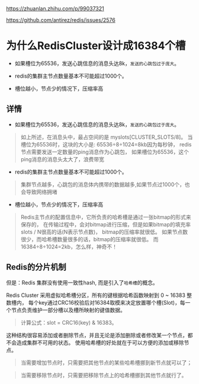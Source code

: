 
<https://zhuanlan.zhihu.com/p/99037321>

<https://github.com/antirez/redis/issues/2576>

# 为什么RedisCluster设计成16384个槽

- 如果槽位为65536，发送心跳信息的消息头达8k，`发送的心跳包过于庞大`。

- redis的集群主节点数量基本不可能超过1000个。

- 槽位越小，节点少的情况下，压缩率高

## 详情

- 如果槽位为65536，发送心跳信息的消息头达8k，`发送的心跳包过于庞大`。
> 如上所述，在消息头中，最占空间的是 myslots[CLUSTER_SLOTS/8]。 
> 当槽位为65536时，这块的大小是: 65536÷8÷1024=8kb因为每秒钟，
> redis节点需要发送一定数量的ping消息作为心跳包，
> 如果槽位为65536，这个ping消息的消息头太大了，浪费带宽


- redis的集群主节点数量基本不可能超过1000个。
> 集群节点越多，心跳包的消息体内携带的数据越多,如果节点过1000个，也会导致网络拥堵

- 槽位越小，节点少的情况下，压缩率高
> Redis主节点的配置信息中，它所负责的哈希槽是通过一张bitmap的形式来保存的，
> 在传输过程中，会对bitmap进行压缩，但是如果bitmap的填充率slots / N很高的话(N表示节点数)，
> bitmap的压缩率就很低。 
> 如果节点数很少，而哈希槽数量很多的话，bitmap的压缩率就很低。
 而16384÷8÷1024=2kb，怎么样，神奇不！



## Redis的分片机制
但是：Redis 集群没有使用一致性hash, 而是引入了`哈希槽`的概念。

Redis Cluster 采用虚拟哈希槽分区，所有的键根据哈希函数映射到 0 ~ 16383 整数槽内，
每个key通过CRC16校验后对16384取模来决定放置哪个槽(Slot)，每一个节点负责维护一部分槽以及槽所映射的键值数据。

> 计算公式：slot = CRC16(key) & 16383。

这种结构很容易添加或者删除节点，并且无论是添加删除或者修改某一个节点，都不会造成集群不可用的状态。
使用哈希槽的好处就在于可以方便的添加或移除节点。

> 当需要增加节点时，只需要把其他节点的某些哈希槽挪到新节点就可以了；

> 当需要移除节点时，只需要把移除节点上的哈希槽挪到其他节点就行了。



